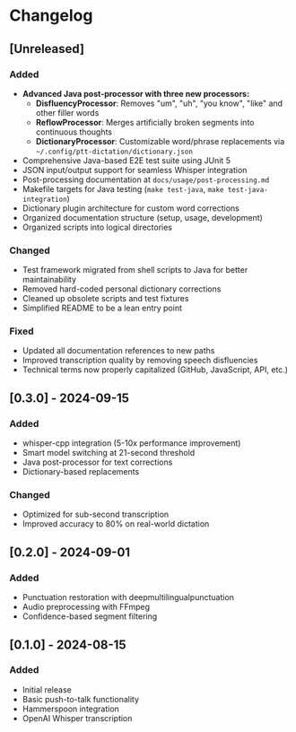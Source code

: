 # Changelog

## [Unreleased]
### Added
- **Advanced Java post-processor with three new processors:**
  - **DisfluencyProcessor**: Removes "um", "uh", "you know", "like" and other filler words
  - **ReflowProcessor**: Merges artificially broken segments into continuous thoughts
  - **DictionaryProcessor**: Customizable word/phrase replacements via `~/.config/ptt-dictation/dictionary.json`
- Comprehensive Java-based E2E test suite using JUnit 5
- JSON input/output support for seamless Whisper integration
- Post-processing documentation at `docs/usage/post-processing.md`
- Makefile targets for Java testing (`make test-java`, `make test-java-integration`)
- Dictionary plugin architecture for custom word corrections
- Organized documentation structure (setup, usage, development)
- Organized scripts into logical directories

### Changed
- Test framework migrated from shell scripts to Java for better maintainability
- Removed hard-coded personal dictionary corrections
- Cleaned up obsolete scripts and test fixtures
- Simplified README to be a lean entry point

### Fixed
- Updated all documentation references to new paths
- Improved transcription quality by removing speech disfluencies
- Technical terms now properly capitalized (GitHub, JavaScript, API, etc.)

## [0.3.0] - 2024-09-15
### Added
- whisper-cpp integration (5-10x performance improvement)
- Smart model switching at 21-second threshold
- Java post-processor for text corrections
- Dictionary-based replacements

### Changed
- Optimized for sub-second transcription
- Improved accuracy to 80% on real-world dictation

## [0.2.0] - 2024-09-01
### Added
- Punctuation restoration with deepmultilingualpunctuation
- Audio preprocessing with FFmpeg
- Confidence-based segment filtering

## [0.1.0] - 2024-08-15
### Added
- Initial release
- Basic push-to-talk functionality
- Hammerspoon integration
- OpenAI Whisper transcription